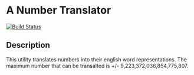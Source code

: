 # A Number Translator
[![Build Status](https://travis-ci.org/bigspotteddog/number-translator.svg)](https://travis-ci.org/bigspotteddog/number-translator)

## Description

This utility translates numbers into their english word representations.
The maximum number that can be transalted is +/- 9,223,372,036,854,775,807.